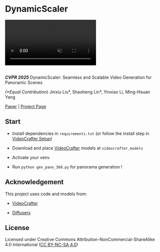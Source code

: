 # DynamicScaler

<video muted="muted" autoplay="autoplay" loop src=".assets/title.mp4" type="video/mp4">
</video>
</br>
</br>

***CVPR 2025*** DynamicScaler: Seamless and Scalable Video Generation for Panoramic Scenes

*(\*Equal Contribution)* Jinxiu Liu\*, Shaoheng Lin\*, Yinxiao Li, Ming-Hsuan Yang 

[Paper](.assets/DynamicScaler_CVPR25_paper.pdf) | [Project Page](https://dynamic-scaler.pages.dev) 

## Start

- Install dependencies in `requirements.txt` (or follow the install step in [VideoCrafter Setup](https://github.com/AILab-CVC/VideoCrafter?tab=readme-ov-file#%EF%B8%8F-setup))

- Download and place [VideoCrafter](https://github.com/AILab-CVC/VideoCrafter) models at `videocrafter_models`

- Activate your venv

- Run `python gen_pano_360.py` for panorama generation !


## Acknowledgement

This project uses code and models from:

- [VideoCrafter](https://github.com/AILab-CVC/VideoCrafter)

- [Diffusers](https://github.com/huggingface/diffusers)


## License

Licensed under Creative Commons Attribution-NonCommercial-ShareAlike 4.0 International ([CC BY-NC-SA 4.0](https://creativecommons.org/licenses/by-nc-sa/4.0/)) 

